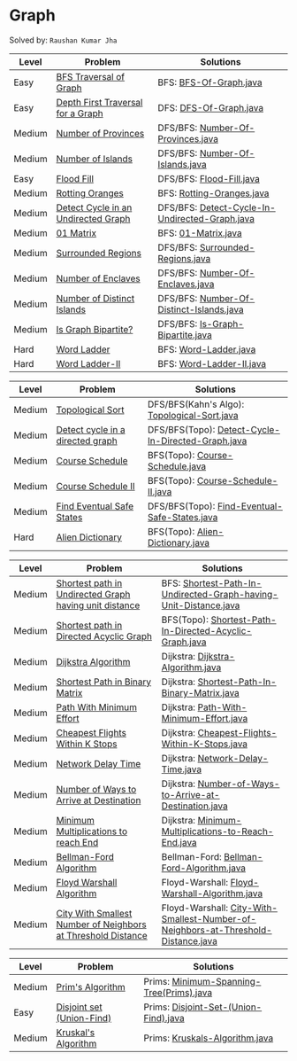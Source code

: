 # Graph

Solved by: `Raushan Kumar Jha`

| Level | Problem                                                                                    | Solutions                                                  |
|-------|--------------------------------------------------------------------------------------------|------------------------------------------------------------|
| Easy     | [BFS Traversal of Graph](https://practice.geeksforgeeks.org/problems/bfs-traversal-of-graph/1)              | BFS: [BFS-Of-Graph.java](https://github.com/Jha-RaushanKumar/Graph/blob/main/BFS-DFS/BFS-Of-Graph.java)                    |
| Easy     | [Depth First Traversal for a Graph](https://practice.geeksforgeeks.org/problems/depth-first-traversal-for-a-graph/1) | DFS: [DFS-Of-Graph.java](https://github.com/Jha-RaushanKumar/Graph/blob/main/BFS-DFS/DFS-Of-Graph.java)                    |
| Medium     | [Number of Provinces](https://leetcode.com/problems/number-of-provinces/)                         | DFS/BFS: [Number-Of-Provinces.java](https://github.com/Jha-RaushanKumar/Graph/blob/main/BFS-DFS/Number-Of-Provinces.java) |
| Medium     | [Number of Islands](https://leetcode.com/problems/number-of-islands/)                           | DFS/BFS: [Number-Of-Islands.java](https://github.com/Jha-RaushanKumar/Graph/blob/main/BFS-DFS/Number-Of-Islands.java)     |
| Easy     | [Flood Fill](https://leetcode.com/problems/flood-fill/)                                       | DFS/BFS: [Flood-Fill.java](https://github.com/Jha-RaushanKumar/Graph/blob/main/BFS-DFS/Flood-Fill.java)                   |
| Medium     | [Rotting Oranges](https://leetcode.com/problems/rotting-oranges/)                             | BFS: [Rotting-Oranges.java](https://github.com/Jha-RaushanKumar/Graph/blob/main/BFS-DFS/Rotting-Oranges.java)             |
| Medium     | [Detect Cycle in an Undirected Graph](https://practice.geeksforgeeks.org/problems/detect-cycle-in-an-undirected-graph/1) | DFS/BFS: [Detect-Cycle-In-Undirected-Graph.java](https://github.com/Jha-RaushanKumar/Graph/blob/main/BFS-DFS/Detect-Cycle-In-Undirected-Graph.java) |
| Medium     | [01 Matrix](https://leetcode.com/problems/01-matrix/)                                         | BFS: [01-Matrix.java](https://github.com/Jha-RaushanKumar/Graph/blob/main/BFS-DFS/01-Matrix.java)              |
| Medium     | [Surrounded Regions](https://leetcode.com/problems/surrounded-regions/)                       | DFS/BFS: [Surrounded-Regions.java](https://github.com/Jha-RaushanKumar/Graph/blob/main/BFS-DFS/Surrounded-Regions.java)    |
| Medium     | [Number of Enclaves](https://leetcode.com/problems/number-of-enclaves/)                        | DFS/BFS: [Number-Of-Enclaves.java](https://github.com/Jha-RaushanKumar/Graph/blob/main/BFS-DFS/Number-Of-Enclaves.java)     |
| Medium     | [Number of Distinct Islands](https://practice.geeksforgeeks.org/problems/number-of-distinct-islands/1)    | DFS/BFS: [Number-Of-Distinct-Islands.java](https://github.com/Jha-RaushanKumar/Graph/blob/main/BFS-DFS/Number-Of-Distinct-Islands.java)   |
| Medium     | [Is Graph Bipartite?](https://leetcode.com/problems/is-graph-bipartite/)                        | DFS/BFS: [Is-Graph-Bipartite.java](https://github.com/Jha-RaushanKumar/Graph/blob/main/BFS-DFS/Is-Graph-Bipartite.java)     |
| Hard     | [Word Ladder](https://leetcode.com/problems/word-ladder/)                        | BFS: [Word-Ladder.java](https://github.com/Jha-RaushanKumar/Graph/blob/main/BFS-DFS/Word-Ladder.java)     |
| Hard     | [Word Ladder-II](https://practice.geeksforgeeks.org/problems/word-ladder-ii/1)                        | BFS: [Word-Ladder-II.java](https://github.com/Jha-RaushanKumar/Graph/blob/main/BFS-DFS/Word-Ladder-II.java)     |

| Level | Problem                                                                                    | Solutions                                                  |
|-------|--------------------------------------------------------------------------------------------|------------------------------------------------------------|
| Medium     | [Topological Sort](https://practice.geeksforgeeks.org/problems/topological-sort/1)                       | DFS/BFS(Kahn's Algo): [Topological-Sort.java](https://github.com/Jha-RaushanKumar/Graph/blob/main/Topological-Sort/Topological-Sort.java)    |
| Medium     | [Detect cycle in a directed graph](https://practice.geeksforgeeks.org/problems/detect-cycle-in-a-directed-graph/1)                        | DFS/BFS(Topo): [Detect-Cycle-In-Directed-Graph.java](https://github.com/Jha-RaushanKumar/Graph/blob/main/Topological-Sort/Detect-Cycle-In-Directed-Graph.java)     |
| Medium     | [Course Schedule](https://leetcode.com/problems/course-schedule/)    | BFS(Topo): [Course-Schedule.java](https://github.com/Jha-RaushanKumar/Graph/blob/main/Topological-Sort/Course-Schedule.java)   |
| Medium     | [Course Schedule II](https://leetcode.com/problems/course-schedule-ii/)                        | BFS(Topo): [Course-Schedule-II.java](https://github.com/Jha-RaushanKumar/Graph/blob/main/Topological-Sort/Course-Schedule-II.java)     |
| Medium     | [Find Eventual Safe States](https://leetcode.com/problems/find-eventual-safe-states/)                        | DFS/BFS(Topo): [Find-Eventual-Safe-States.java](https://github.com/Jha-RaushanKumar/Graph/blob/main/Topological-Sort/Find-Eventual-Safe-States.java)     |
| Hard     | [Alien Dictionary](https://practice.geeksforgeeks.org/problems/alien-dictionary/1)                        | BFS(Topo): [Alien-Dictionary.java](https://github.com/Jha-RaushanKumar/Graph/blob/main/Topological-Sort/Alien-Dictionary.java)     |

| Level | Problem                                                                                    | Solutions                                                  |
|-------|--------------------------------------------------------------------------------------------|------------------------------------------------------------|
| Medium     | [Shortest path in Undirected Graph having unit distance](https://practice.geeksforgeeks.org/problems/shortest-path-in-undirected-graph-having-unit-distance/1)                       | BFS: [Shortest-Path-In-Undirected-Graph-having-Unit-Distance.java](https://github.com/Jha-RaushanKumar/Graph/blob/main/Shortest-Path-Algorithms/Shortest-Path-In-Undirected-Graph-having-Unit-Distance.java)    |
| Medium     | [Shortest path in Directed Acyclic Graph](https://practice.geeksforgeeks.org/problems/shortest-path-in-undirected-graph/1)                       | BFS(Topo): [Shortest-Path-In-Directed-Acyclic-Graph.java](https://github.com/Jha-RaushanKumar/Graph/blob/main/Shortest-Path-Algorithms/Shortest-Path-In-Directed-Acyclic-Graph.java)    |
| Medium     | [Dijkstra Algorithm](https://practice.geeksforgeeks.org/problems/implementing-dijkstra-set-1-adjacency-matrix/1)                       | Dijkstra: [Dijkstra-Algorithm.java](https://github.com/Jha-RaushanKumar/Graph/blob/main/Shortest-Path-Algorithms/Dijkstra-Algorithm.java)    |
| Medium     | [Shortest Path in Binary Matrix](https://leetcode.com/problems/shortest-path-in-binary-matrix/)                       | Dijkstra: [Shortest-Path-In-Binary-Matrix.java](https://github.com/Jha-RaushanKumar/Graph/blob/main/Shortest-Path-Algorithms/Shortest-Path-In-Binary-Matrix.java)    |
| Medium     | [Path With Minimum Effort](https://leetcode.com/problems/path-with-minimum-effort/)                       | Dijkstra: [Path-With-Minimum-Effort.java](https://github.com/Jha-RaushanKumar/Graph/blob/main/Shortest-Path-Algorithms/Path-With-Minimum-Effort.java)    |
| Medium     | [Cheapest Flights Within K Stops](https://leetcode.com/problems/cheapest-flights-within-k-stops/)                       | Dijkstra: [Cheapest-Flights-Within-K-Stops.java](https://github.com/Jha-RaushanKumar/Graph/blob/main/Shortest-Path-Algorithms/Cheapest-Flights-Within-K-Stops.java)    |
| Medium     | [Network Delay Time](https://leetcode.com/problems/network-delay-time/)                       | Dijkstra: [Network-Delay-Time.java](https://github.com/Jha-RaushanKumar/Graph/blob/main/Shortest-Path-Algorithms/Network-Delay-Time.java)    |
| Medium     | [Number of Ways to Arrive at Destination](https://leetcode.com/problems/number-of-ways-to-arrive-at-destination/)                       | Dijkstra: [Number-of-Ways-to-Arrive-at-Destination.java](https://github.com/Jha-RaushanKumar/Graph/blob/main/Shortest-Path-Algorithms/Number-of-Ways-to-Arrive-at-Destination.java)    |
| Medium     | [Minimum Multiplications to reach End](https://practice.geeksforgeeks.org/problems/minimum-multiplications-to-reach-end/1)                       | Dijkstra: [Minimum-Multiplications-to-Reach-End.java](https://github.com/Jha-RaushanKumar/Graph/blob/main/Shortest-Path-Algorithms/Minimum-Multiplications-to-Reach-End.java)    |
| Medium     | [Bellman-Ford Algorithm](https://practice.geeksforgeeks.org/problems/distance-from-the-source-bellman-ford-algorithm/1)                       | Bellman-Ford: [Bellman-Ford-Algorithm.java](https://github.com/Jha-RaushanKumar/Graph/blob/main/Shortest-Path-Algorithms/Bellman-Ford-Algorithm.java)    |
| Medium     | [Floyd Warshall Algorithm](https://practice.geeksforgeeks.org/problems/implementing-floyd-warshall2042/1)                       | Floyd-Warshall: [Floyd-Warshall-Algorithm.java](https://github.com/Jha-RaushanKumar/Graph/blob/main/Shortest-Path-Algorithms/Floyd-Warshall-Algorithm.java)    |
| Medium     | [City With Smallest Number of Neighbors at Threshold Distance](https://leetcode.com/problems/find-the-city-with-the-smallest-number-of-neighbors-at-a-threshold-distance/)                       | Floyd-Warshall: [City-With-Smallest-Number-of-Neighbors-at-Threshold-Distance.java](https://github.com/Jha-RaushanKumar/Graph/blob/main/Shortest-Path-Algorithms/City-With-Smallest-Number-of-Neighbors-at-Threshold-Distance.java)    |

| Level | Problem                                                                                    | Solutions                                                  |
|-------|--------------------------------------------------------------------------------------------|------------------------------------------------------------|
| Medium     | [Prim's Algorithm](https://practice.geeksforgeeks.org/problems/minimum-spanning-tree/1)                       | Prims: [Minimum-Spanning-Tree(Prims).java](https://github.com/Jha-RaushanKumar/Graph/blob/main/MST-DisjointSets/Minimum-Spanning-Tree(Prims).java)    |
| Easy     | [Disjoint set (Union-Find)](https://practice.geeksforgeeks.org/problems/disjoint-set-union-find/1)                       | Prims: [Disjoint-Set-(Union-Find).java](https://github.com/Jha-RaushanKumar/Graph/blob/main/MST-DisjointSets/Disjoint-Set-(Union-Find).java)    |
| Medium     | [Kruskal's Algorithm](https://practice.geeksforgeeks.org/problems/minimum-spanning-tree/1)                       | Prims: [Kruskals-Algorithm.java](https://github.com/Jha-RaushanKumar/Graph/blob/main/MST-DisjointSets/Kruskals-Algorithm.java)    |
